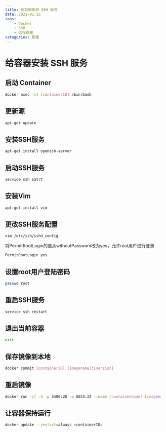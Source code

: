 ```yaml
---
title: 给容器安装 SSH 服务
date: 2021-01-16
tags: 
    - Docker
    - SSH
    - 远程连接
categories: 配置
---
```


# 给容器安装 SSH 服务

## 启动 Container

```bash
docker exec -it [containerID] /bin/bash
```

## 更新源

```bash
apt-get update
```
<!-- more -->

## 安装SSH服务

```bash
apt-get install openssh-server
```

## 启动SSH服务

```bash
service ssh satrt
```

## 安装Vim

```bash
apt-get install vim
```

## 更改SSH服务配置

`vim /etc/ssh/sshd_config`

将PermitRootLogin的值从withoutPassword改为yes，允许root用户进行登录

```bash
PermitRootLogin yes
```

## 设置root用户登陆密码

```bash
passwd root
```

## 重启SSH服务

```bash
service ssh restart
```

## 退出当前容器

```bash
exit
```

## 保存镜像到本地

```bash
docker commit [containerID] [imagename]:[version]
```

## 重启镜像

```bash
docker run -it -d -p 8400:20 -p 8855:22 --name [containername] [imagename]:[tag]
```

## 让容器保持运行

```bash
docker update --restart=always <containerID>
```
